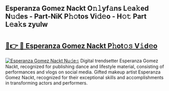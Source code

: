## Esperanza Gomez Nackt O𝚗𝚕yf𝚊ns L𝚎a𝚔ed N𝚞𝚍es - Part-NiK P𝚑𝚘tos Vi𝚍𝚎o - H𝚘𝚝 Part L𝚎a𝚔s zyuIw

# <h2><a href="http://kf650ue.oniu.top/?m=Esperanza+Gomez+Nackt">🔗👉 🔴 Esperanza Gomez Nackt P𝚑ot𝚘𝚜 V𝚒d𝚎o</a></h2>

[![Esperanza Gomez Nackt Nu𝚍e𝚜](https://i.imgur.com/0qMVB7G.gif)](http://kf650ue.oniu.top/?m=Esperanza+Gomez+Nackt)
Digital trendsetter Esperanza Gomez Nackt, recognized for publishing dance and lifestyle material, consisting of performances and vlogs on social media. Gifted makeup artist Esperanza Gomez Nackt, recognized for their exceptional skills and accomplishments in transforming actors and performers.  
